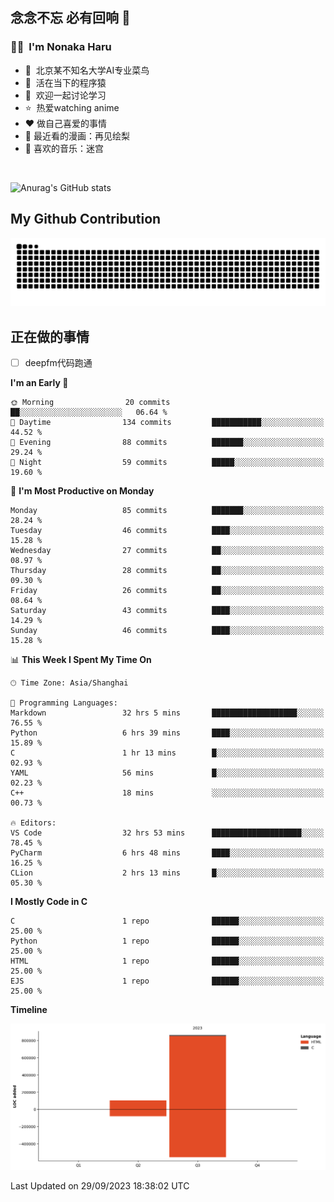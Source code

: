 ## 念念不忘 必有回响  👋
### 👨‍🔧&nbsp;&nbsp;I'm Nonaka Haru
- 🏢&nbsp;&nbsp;北京某不知名大学AI专业菜鸟
- 🦍&nbsp;&nbsp;活在当下的程序猿
- 💬&nbsp;&nbsp;欢迎一起讨论学习
- ⭐️&nbsp;&nbsp;热爱watching anime
- ❤️ 做自己喜爱的事情
- 📖 最近看的漫画：再见绘梨
- 🎵 喜欢的音乐：迷宫

<br>

![Anurag's GitHub stats](https://github-readme-stats.vercel.app/api?username=abinzzz&count_private=true&show_icons=true&theme=tokyonight)


## My Github Contribution
![](https://github.com/abinzzz/abinzzz/blob/output/github-contribution-grid-snake.svg)

## 正在做的事情
- [ ] deepfm代码跑通
<!--START_SECTION:waka-->
**I'm an Early 🐤** 

```text
🌞 Morning                20 commits          ██░░░░░░░░░░░░░░░░░░░░░░░   06.64 % 
🌆 Daytime                134 commits         ███████████░░░░░░░░░░░░░░   44.52 % 
🌃 Evening                88 commits          ███████░░░░░░░░░░░░░░░░░░   29.24 % 
🌙 Night                  59 commits          █████░░░░░░░░░░░░░░░░░░░░   19.60 % 
```
📅 **I'm Most Productive on Monday** 

```text
Monday                   85 commits          ███████░░░░░░░░░░░░░░░░░░   28.24 % 
Tuesday                  46 commits          ████░░░░░░░░░░░░░░░░░░░░░   15.28 % 
Wednesday                27 commits          ██░░░░░░░░░░░░░░░░░░░░░░░   08.97 % 
Thursday                 28 commits          ██░░░░░░░░░░░░░░░░░░░░░░░   09.30 % 
Friday                   26 commits          ██░░░░░░░░░░░░░░░░░░░░░░░   08.64 % 
Saturday                 43 commits          ████░░░░░░░░░░░░░░░░░░░░░   14.29 % 
Sunday                   46 commits          ████░░░░░░░░░░░░░░░░░░░░░   15.28 % 
```


📊 **This Week I Spent My Time On** 

```text
🕑︎ Time Zone: Asia/Shanghai

💬 Programming Languages: 
Markdown                 32 hrs 5 mins       ███████████████████░░░░░░   76.55 % 
Python                   6 hrs 39 mins       ████░░░░░░░░░░░░░░░░░░░░░   15.89 % 
C                        1 hr 13 mins        █░░░░░░░░░░░░░░░░░░░░░░░░   02.93 % 
YAML                     56 mins             █░░░░░░░░░░░░░░░░░░░░░░░░   02.23 % 
C++                      18 mins             ░░░░░░░░░░░░░░░░░░░░░░░░░   00.73 % 

🔥 Editors: 
VS Code                  32 hrs 53 mins      ████████████████████░░░░░   78.45 % 
PyCharm                  6 hrs 48 mins       ████░░░░░░░░░░░░░░░░░░░░░   16.25 % 
CLion                    2 hrs 13 mins       █░░░░░░░░░░░░░░░░░░░░░░░░   05.30 % 
```

**I Mostly Code in C** 

```text
C                        1 repo              ██████░░░░░░░░░░░░░░░░░░░   25.00 % 
Python                   1 repo              ██████░░░░░░░░░░░░░░░░░░░   25.00 % 
HTML                     1 repo              ██████░░░░░░░░░░░░░░░░░░░   25.00 % 
EJS                      1 repo              ██████░░░░░░░░░░░░░░░░░░░   25.00 % 
```



**Timeline**

![Lines of Code chart](https://raw.githubusercontent.com/abinzzz/abinzzz/main/assets/bar_graph.png)


 Last Updated on 29/09/2023 18:38:02 UTC
<!--END_SECTION:waka-->



